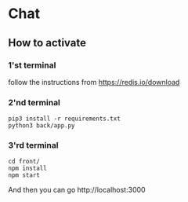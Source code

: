 # Chat

## How to activate
### 1'st terminal
follow the instructions from https://redis.io/download
### 2'nd terminal
~~~
pip3 install -r requirements.txt
python3 back/app.py
~~~
### 3'rd terminal
~~~
cd front/
npm install
npm start
~~~

And then you can go http://localhost:3000